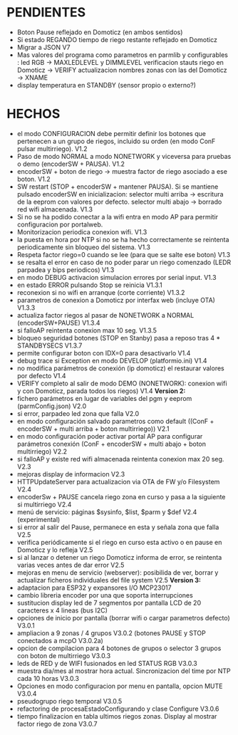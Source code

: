 PENDIENTES
==========
- Boton Pause reflejado en Domoticz (en ambos sentidos)
- Si estado REGANDO tiempo de riego restante reflejado en Domoticz
- Migrar a JSON V7 
- Mas valores del programa como parametros en parmlib y configurables :
    led RGB -> MAXLEDLEVEL y DIMMLEVEL
    verificacion stauts riego en Domoticz -> VERIFY
    actualizacion nombres zonas con las del Domoticz -> XNAME
- display temperatura en STANDBY (sensor propio o externo?)

HECHOS
======
- el modo CONFIGURACION debe permitir definir los botones que pertenecen a un grupo de riegos, incluido su orden (en modo ConF pulsar multirriego). V1.2
- Paso de modo NORMAL a modo NONETWORK y viceversa para pruebas o demo (encoderSW + PAUSA). V1.2
- encoderSW + boton de riego -> muestra factor de riego asociado a ese boton. V1.2
- SW restart (STOP + encoderSW + mantener PAUSA). Si se mantiene pulsado encoderSW en inicializacion:
    selector multi arriba -> escritura de la eeprom con valores por defecto.
    selector multi abajo  -> borrado red wifi almacenada. V1.3 
- Si no se ha podido conectar a la wifi entra en modo AP para permitir configuracion por portalweb.  
- Monitorizacion periodica conexion wifi. V1.3
- la puesta en hora por NTP si no se ha hecho correctamente se reintenta periodicamente sin
  bloqueo del sistema. V1.3
- Respeta factor riego=0 cuando se lee (para que se salte ese boton) V1.3
- se resalta el error en caso de no poder parar un riego comenzado (LEDR parpadea y bips
  periodicos) V1.3
- en modo DEBUG activacion simulacion errores por serial input. V1.3
- en estado ERROR pulsando Stop se reinicia V1.3.1
- reconexion si no wifi en arranque (corte corriente) V1.3.2
- parametros de conexion a Domoticz por interfax web (incluye OTA) V1.3.3
- actualiza factor riegos al pasar de NONETWORK a NORMAL (encoderSW+PAUSE) V1.3.4
- si falloAP reintenta conexion max 10 seg. V1.3.5
- bloqueo seguridad botones (STOP en Stanby) pasa a reposo tras 4 * STANDBYSECS V1.3.7
- permite configurar boton con IDX=0 para desactivarlo V1.4
- debug trace si Exception en modo DEVELOP (platformio.ini) V1.4
- no modifica parámetros de conexión (ip domoticz) el restaurar valores por defecto V1.4
- VERIFY completo al salir de modo DEMO (NONETWORK): conexion wifi y con Domoticz, parada todos los riegos) V1.4
**Version 2:**
- fichero parámetros en lugar de variables del pgm y eeprom (parmConfig.json) V2.0
- si error, parpadeo led zona que falla V2.0
- en modo configuración salvado parametros como default ((ConF + encoderSW +
  multi arriba + boton multirriego)) V2.1
- en modo configuración poder activar portal AP para configurar parámetros conexión (ConF + encoderSW +
  multi abajo + boton multirriego) V2.2
- si falloAP y existe red wifi almacenada reintenta conexion max 20 seg. V2.3
- mejoras display de informacion V2.3
- HTTPUpdateServer para actualizacion via OTA de FW y/o Filesystem V2.4
- encoderSw + PAUSE cancela riego zona en curso y pasa a la siguiente si multirriego V2.4
- menú de servicio: páginas $sysinfo, $list, $parm y $def V2.4 (experimental)
- si error al salir del Pause, permanece en esta y señala zona que falla V2.5
- verifica periódicamente si el riego en curso esta activo o en pause en Domoticz y lo refleja V2.5
- si al lanzar o detener un riego Domoticz informa de error, se reintenta varias veces antes de dar error V2.5
- mejoras en menu de servicio (webserver): posibilida de ver, borrar y actualizar ficheros individuales del file system V2.5
**Version 3:**
- adaptacion para ESP32 y expansores I/O MCP23017
- cambio libreria encoder por una que soporta interrupciones
- sustitucion display led de 7 segmentos por pantalla LCD de 20 caracteres x 4 lineas (bus I2C)
- opciones de inicio por pantalla (borrar wifi o cargar parametros defecto) V3.0.1
- ampliacion a 9 zonas / 4 grupos V3.0.2 (botones PAUSE y STOP conectados a mcpO V3.0.2a)
- opcion de compilacion para 4 botones de grupos o selector 3 grupos con boton de multirriego V3.0.3
- leds de RED y de WIFI fusionados en led STATUS RGB V3.0.3
- muestra dia/mes al mostrar hora actual. Sincronizacion del time por NTP cada 10 horas V3.0.3
- Opciones en modo configuracion por menu en pantalla, opcion MUTE V3.0.4
- pseudogrupo riego temporal V3.0.5
- refactoring  de procesaEstadoConfigurando y clase Configure  V3.0.6
- tiempo finalizacion en tabla ultimos riegos zonas. Display al mostrar factor riego de zona V3.0.7


